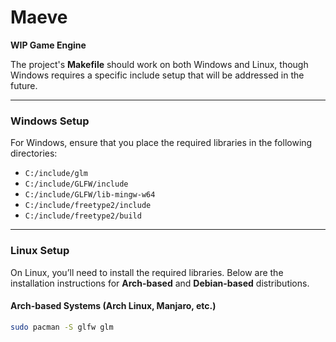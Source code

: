 # Maeve  
**WIP Game Engine**

The project's **Makefile** should work on both Windows and Linux, though Windows requires a specific include setup that will be addressed in the future.

---

### **Windows Setup**  
For Windows, ensure that you place the required libraries in the following directories:

- `C:/include/glm`
- `C:/include/GLFW/include`
- `C:/include/GLFW/lib-mingw-w64`
- `C:/include/freetype2/include`
- `C:/include/freetype2/build`

---

### **Linux Setup**  
On Linux, you’ll need to install the required libraries. Below are the installation instructions for **Arch-based** and **Debian-based** distributions.

#### **Arch-based Systems (Arch Linux, Manjaro, etc.)**
```bash
sudo pacman -S glfw glm
